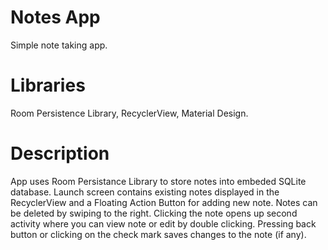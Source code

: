 # Notes App
Simple note taking app.

# Libraries
Room Persistence Library, RecyclerView, Material Design.

# Description
App uses Room Persistance Library to store notes into embeded SQLite database. Launch screen contains existing notes displayed in the RecyclerView and a Floating Action Button for adding new note. Notes can be deleted by swiping to the right. Clicking the note opens up second activity where you can view note or edit by double clicking. Pressing back button or clicking on the check mark saves changes to the note (if any).
